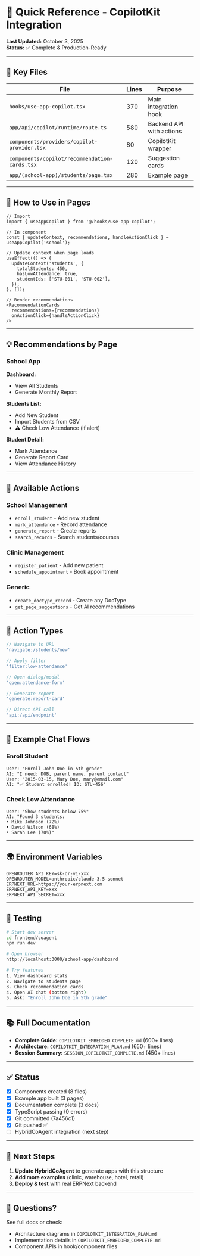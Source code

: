 # 🚀 Quick Reference - CopilotKit Integration

**Last Updated:** October 3, 2025  
**Status:** ✅ Complete & Production-Ready

---

## 📁 Key Files

| File | Lines | Purpose |
|------|-------|---------|
| `hooks/use-app-copilot.tsx` | 370 | Main integration hook |
| `app/api/copilot/runtime/route.ts` | 580 | Backend API with actions |
| `components/providers/copilot-provider.tsx` | 80 | CopilotKit wrapper |
| `components/copilot/recommendation-cards.tsx` | 120 | Suggestion cards |
| `app/(school-app)/students/page.tsx` | 280 | Example page |

---

## 🎯 How to Use in Pages

```tsx
// Import
import { useAppCopilot } from '@/hooks/use-app-copilot';

// In component
const { updateContext, recommendations, handleActionClick } = useAppCopilot('school');

// Update context when page loads
useEffect(() => {
  updateContext('students', {
    totalStudents: 450,
    hasLowAttendance: true,
    studentIds: ['STU-001', 'STU-002'],
  });
}, []);

// Render recommendations
<RecommendationCards
  recommendations={recommendations}
  onActionClick={handleActionClick}
/>
```

---

## 💡 Recommendations by Page

### School App

**Dashboard:**
- View All Students
- Generate Monthly Report

**Students List:**
- Add New Student
- Import Students from CSV
- ⚠️ Check Low Attendance (if alert)

**Student Detail:**
- Mark Attendance
- Generate Report Card
- View Attendance History

---

## 🤖 Available Actions

### School Management
- `enroll_student` - Add new student
- `mark_attendance` - Record attendance
- `generate_report` - Create reports
- `search_records` - Search students/courses

### Clinic Management
- `register_patient` - Add new patient
- `schedule_appointment` - Book appointment

### Generic
- `create_doctype_record` - Create any DocType
- `get_page_suggestions` - Get AI recommendations

---

## 🔧 Action Types

```typescript
// Navigate to URL
'navigate:/students/new'

// Apply filter
'filter:low-attendance'

// Open dialog/modal
'open:attendance-form'

// Generate report
'generate:report-card'

// Direct API call
'api:/api/endpoint'
```

---

## 📝 Example Chat Flows

### Enroll Student
```
User: "Enroll John Doe in 5th grade"
AI: "I need: DOB, parent name, parent contact"
User: "2015-03-15, Mary Doe, mary@email.com"
AI: "✅ Student enrolled! ID: STU-456"
```

### Check Low Attendance
```
User: "Show students below 75%"
AI: "Found 3 students:
• Mike Johnson (72%)
• David Wilson (68%)
• Sarah Lee (70%)"
```

---

## 🌍 Environment Variables

```env
OPENROUTER_API_KEY=sk-or-v1-xxx
OPENROUTER_MODEL=anthropic/claude-3.5-sonnet
ERPNEXT_URL=https://your-erpnext.com
ERPNEXT_API_KEY=xxx
ERPNEXT_API_SECRET=xxx
```

---

## 🧪 Testing

```bash
# Start dev server
cd frontend/coagent
npm run dev

# Open browser
http://localhost:3000/school-app/dashboard

# Try features
1. View dashboard stats
2. Navigate to students page
3. Check recommendation cards
4. Open AI chat (bottom right)
5. Ask: "Enroll John Doe in 5th grade"
```

---

## 📚 Full Documentation

- **Complete Guide:** `COPILOTKIT_EMBEDDED_COMPLETE.md` (600+ lines)
- **Architecture:** `COPILOTKIT_INTEGRATION_PLAN.md` (650+ lines)
- **Session Summary:** `SESSION_COPILOTKIT_COMPLETE.md` (450+ lines)

---

## ✅ Status

- [x] Components created (8 files)
- [x] Example app built (3 pages)
- [x] Documentation complete (3 docs)
- [x] TypeScript passing (0 errors)
- [x] Git committed (7a456c1)
- [x] Git pushed ✅
- [ ] HybridCoAgent integration (next step)

---

## 🎯 Next Steps

1. **Update HybridCoAgent** to generate apps with this structure
2. **Add more examples** (clinic, warehouse, hotel, retail)
3. **Deploy & test** with real ERPNext backend

---

## 💬 Questions?

See full docs or check:
- Architecture diagrams in `COPILOTKIT_INTEGRATION_PLAN.md`
- Implementation details in `COPILOTKIT_EMBEDDED_COMPLETE.md`
- Component APIs in hook/component files
